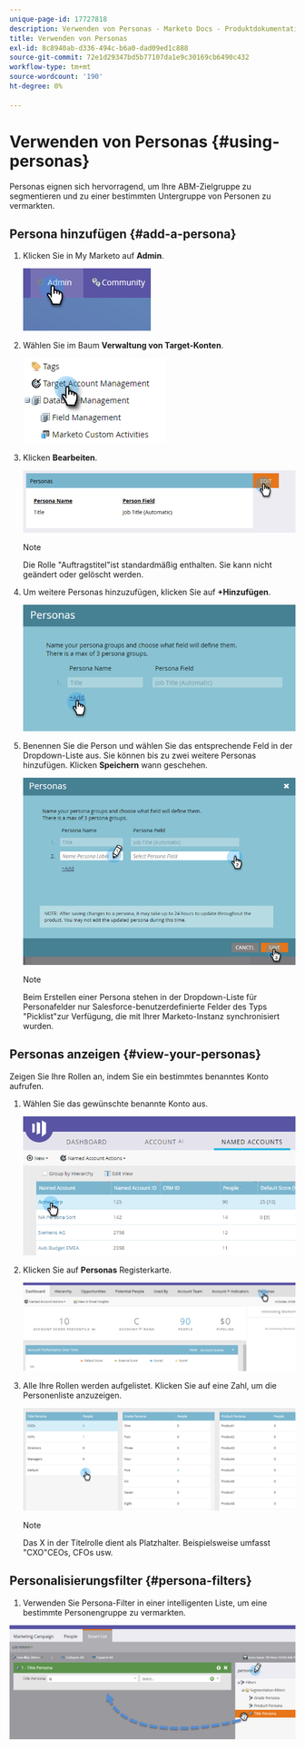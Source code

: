 ```yaml
---
unique-page-id: 17727818
description: Verwenden von Personas - Marketo Docs - Produktdokumentation
title: Verwenden von Personas
exl-id: 8c8940ab-d336-494c-b6a0-dad09ed1c888
source-git-commit: 72e1d29347bd5b77107da1e9c30169cb6490c432
workflow-type: tm+mt
source-wordcount: '190'
ht-degree: 0%

---
```


# Verwenden von Personas {#using-personas}

Personas eignen sich hervorragend, um Ihre ABM-Zielgruppe zu segmentieren und zu einer bestimmten Untergruppe von Personen zu vermarkten.

## Persona hinzufügen {#add-a-persona}

1. Klicken Sie in My Marketo auf **Admin**.

   ![](assets/one.png)

1. Wählen Sie im Baum **Verwaltung von Target-Konten**.

   ![](assets/using-personas-2.png)

1. Klicken **Bearbeiten**.

   ![](assets/three.png)

   >[!NOTE]
   >
   >Die Rolle &quot;Auftragstitel&quot;ist standardmäßig enthalten. Sie kann nicht geändert oder gelöscht werden.

1. Um weitere Personas hinzuzufügen, klicken Sie auf **+Hinzufügen**.

   ![](assets/four.png)

1. Benennen Sie die Person und wählen Sie das entsprechende Feld in der Dropdown-Liste aus. Sie können bis zu zwei weitere Personas hinzufügen. Klicken **Speichern** wann geschehen.

   ![](assets/five.png)

   >[!NOTE]
   >
   >Beim Erstellen einer Persona stehen in der Dropdown-Liste für Personafelder nur Salesforce-benutzerdefinierte Felder des Typs &quot;Picklist&quot;zur Verfügung, die mit Ihrer Marketo-Instanz synchronisiert wurden.

## Personas anzeigen {#view-your-personas}

Zeigen Sie Ihre Rollen an, indem Sie ein bestimmtes benanntes Konto aufrufen.

1. Wählen Sie das gewünschte benannte Konto aus.

   ![](assets/one-a.png)

1. Klicken Sie auf **Personas** Registerkarte.

   ![](assets/two-a.png)

1. Alle Ihre Rollen werden aufgelistet. Klicken Sie auf eine Zahl, um die Personenliste anzuzeigen.

   ![](assets/three-a.png)

   >[!NOTE]
   >
   >Das X in der Titelrolle dient als Platzhalter. Beispielsweise umfasst &quot;CXO&quot;CEOs, CFOs usw.

## Personalisierungsfilter {#persona-filters}

1. Verwenden Sie Persona-Filter in einer intelligenten Liste, um eine bestimmte Personengruppe zu vermarkten.

![](assets/one-b.png)
